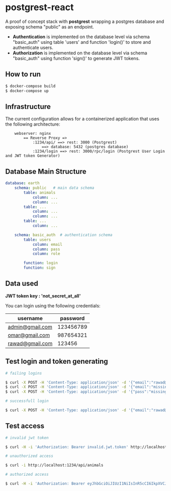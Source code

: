 # postgrest-react

A proof of concept stack with **postgrest** wrapping a postgres database and exposing schema "public" as an endpoint.
 - **Authentication** is implemented on the database level via schema "basic_auth" using table 'users' and function 'login()' to store and authenticate users.
 - **Authorization** is implemented on the database level via schema "basic_auth" using function 'sign()' to generate JWT tokens.

## How to run

```bash
$ docker-compose build
$ docker-compose up
```

## Infrastructure

The current configuration allows for a containerized application that uses the following architecture:

```
    webserver: nginx
        == Reverse Proxy =>
            :1234/api/ ==> rest: 3000 (Postgrest)
                ==> database: 5432 (postgres database)
            :1234/login ==> rest: 3000/rpc/login (Postgrest User Login and JWT token Generator)
```

## Database Main Structure

```yaml
database: earth
    schema: public   # main data schema
        table: animals
            column: ...
            column: ...
        table: ...
            column: ...
            column: ...
        table: ...
            column: ...

    schema: basic_auth  # authentication schema
        table: users
            column: email
            column: pass
            column: role

        function: login
        function: sign
```

## Data used

**JWT token key : 'not_secret_at_all'**

You can login using the following credentials:

| username | password  |
|----------|-----------|
| admin@gmail.com    | 123456789 |
| omar@gmail.com     | 987654321 |
| rawad@gmail.com    | 123456    |


## Test login and token generating

```bash
# failing logins

$ curl -X POST -H 'Content-Type: application/json' -d '{"email":"rawad@gmail.com","pass":"incorrect_pass"}' http://localhost:1234/login
$ curl -X POST -H 'Content-Type: application/json' -d '{"email":"missing@password.com"}' http://localhost:1234/login
$ curl -X POST -H 'Content-Type: application/json' -d '{"pass":"missing_email"}' http://localhost:1234/login
```

```bash
# successfull login

$ curl -X POST -H 'Content-Type: application/json' -d '{"email":"rawad@gmail.com","pass":"123456"}' http://localhost:1234/login
```

## Test access
```bash
# invalid jwt token

$ curl -H -i 'Authorization: Bearer invalid.jwt.token' http://localhost:1234/api/animals
```

```bash
# unauthorized access

$ curl -i http://localhost:1234/api/animals
```

```bash
# authorized access

$ curl -H -i 'Authorization: Bearer eyJhbGciOiJIUzI1NiIsInR5cCI6IkpXVCJ9.eyJyb2xlIjoicG9zdGdyZXMiLCJlbWFpbCI6InJhd2FkQGdtYWlsLmNvbSIsImV4cCI6MTUwMDg5NTk4OX0.Vdud2_Gu1RMa81fyGMNonZbnEywKhd7yU2NohyaBfWs' http://localhost:1234/api/animals
```
